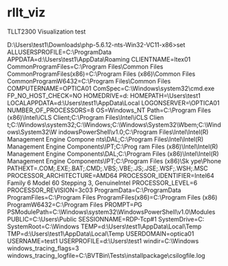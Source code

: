 # rllt_viz
TLLT2300 Visualization
test

D:\Users\test1\Downloads\php-5.6.12-nts-Win32-VC11-x86>set
ALLUSERSPROFILE=C:\ProgramData
APPDATA=d:\Users\test1\AppData\Roaming
CLIENTNAME=ltex01
CommonProgramFiles=C:\Program Files\Common Files
CommonProgramFiles(x86)=C:\Program Files (x86)\Common Files
CommonProgramW6432=C:\Program Files\Common Files
COMPUTERNAME=OPTICA01
ComSpec=C:\Windows\system32\cmd.exe
FP_NO_HOST_CHECK=NO
HOMEDRIVE=d:
HOMEPATH=\Users\test1
LOCALAPPDATA=d:\Users\test1\AppData\Local
LOGONSERVER=\\OPTICA01
NUMBER_OF_PROCESSORS=8
OS=Windows_NT
Path=C:\Program Files (x86)\Intel\iCLS Client\;C:\Program Files\Intel\iCLS Clien
t\;C:\Windows\system32;C:\Windows;C:\Windows\System32\Wbem;C:\Windows\System32\W
indowsPowerShell\v1.0\;C:\Program Files\Intel\Intel(R) Management Engine Compone
nts\DAL;C:\Program Files\Intel\Intel(R) Management Engine Components\IPT;C:\Prog
ram Files (x86)\Intel\Intel(R) Management Engine Components\DAL;C:\Program Files
 (x86)\Intel\Intel(R) Management Engine Components\IPT;C:\Program Files (x86)\Sk
ype\Phone\
PATHEXT=.COM;.EXE;.BAT;.CMD;.VBS;.VBE;.JS;.JSE;.WSF;.WSH;.MSC
PROCESSOR_ARCHITECTURE=AMD64
PROCESSOR_IDENTIFIER=Intel64 Family 6 Model 60 Stepping 3, GenuineIntel
PROCESSOR_LEVEL=6
PROCESSOR_REVISION=3c03
ProgramData=C:\ProgramData
ProgramFiles=C:\Program Files
ProgramFiles(x86)=C:\Program Files (x86)
ProgramW6432=C:\Program Files
PROMPT=$P$G
PSModulePath=C:\Windows\system32\WindowsPowerShell\v1.0\Modules\
PUBLIC=C:\Users\Public
SESSIONNAME=RDP-Tcp#1
SystemDrive=C:
SystemRoot=C:\Windows
TEMP=d:\Users\test1\AppData\Local\Temp
TMP=d:\Users\test1\AppData\Local\Temp
USERDOMAIN=optica01
USERNAME=test1
USERPROFILE=d:\Users\test1
windir=C:\Windows
windows_tracing_flags=3
windows_tracing_logfile=C:\BVTBin\Tests\installpackage\csilogfile.log 
                                                                                                                                                                                                                                                                                                                                                                                                                                                                                                                                                                                                                                                                                                                                                                                                                                                                                                                                                                                                                                                                                                                                                                                                                                                                                                                                                                                                                                                                                                                                                                                                                                                                                                                                                                                                                                                                                                                                                                                                                                              